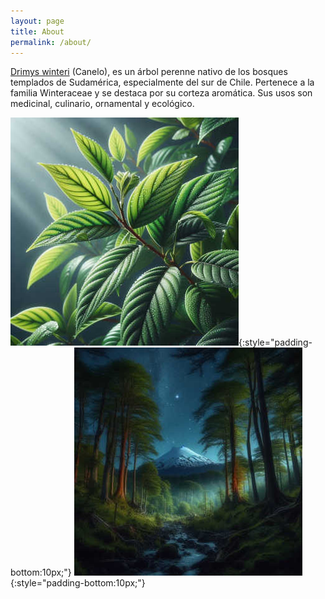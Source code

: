 ```yaml
---
layout: page
title: About
permalink: /about/
---
```

[Drimys winteri](https://es.wikipedia.org/wiki/Drimys_winteri) (Canelo), es un árbol perenne nativo de los bosques templados de Sudamérica, especialmente del sur de Chile. Pertenece a la familia Winteraceae y se destaca por su corteza aromática. Sus usos son medicinal, culinario, ornamental y ecológico.

![rama-drimys-winteri-ia](/assets/images/rama-drimys-winteri-ia.jpg){:style="padding-bottom:10px;"}
![bosque-nocturno-ia](/assets/images/bosque-nocturno-ia.jpg){:style="padding-bottom:10px;"}

